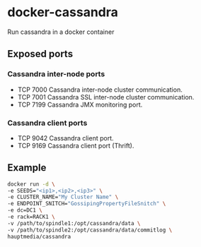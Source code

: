 # docker-cassandra

Run cassandra in a docker container

## Exposed ports

### Cassandra inter-node ports
* TCP   7000   Cassandra inter-node cluster communication.
* TCP   7001   Cassandra SSL inter-node cluster communication.
* TCP   7199   Cassandra JMX monitoring port.

### Cassandra client ports
* TCP   9042   Cassandra client port.
* TCP   9169   Cassandra client port (Thrift).

## Example

```bash
docker run -d \
-e SEEDS="<ip1>,<ip2>,<ip3>" \
-e CLUSTER_NAME="My Cluster Name" \
-e ENDPOINT_SNITCH="GossipingPropertyFileSnitch" \
-e dc=DC1 \
-e rack=RACK1 \
-v /path/to/spindle1:/opt/cassandra/data \
-v /path/to/spindle2:/opt/cassandra/data/commitlog \
hauptmedia/cassandra
```
